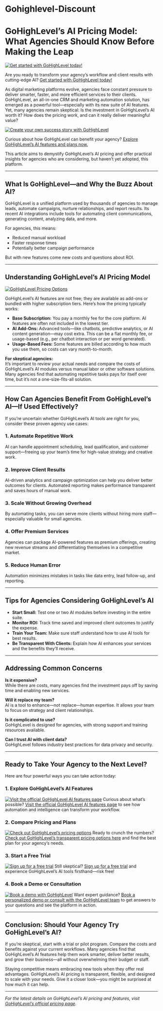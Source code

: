 # Gohighlevel-Discount
# GoHighLevel’s AI Pricing Model: What Agencies Should Know Before Making the Leap

[![Get started with GoHighLevel today!](image1)](https://majorank.com/recommended/gohighlevel)

Are you ready to transform your agency’s workflow and client results with cutting-edge AI? [Get started with GoHighLevel today!](https://majorank.com/recommended/gohighlevel)

As digital marketing platforms evolve, agencies face constant pressure to deliver smarter, faster, and more efficient services to their clients. GoHighLevel, an all-in-one CRM and marketing automation solution, has emerged as a powerful tool—especially with its new suite of AI features. Yet, many agencies remain skeptical: Is the investment in GoHighLevel’s AI worth it? How does the pricing work, and can it really deliver meaningful value?

[![Create your own success story with GoHighLevel](image2)](https://majorank.com/recommended/gohighlevel)

Curious about how GoHighLevel can benefit your agency? [Explore GoHighLevel’s AI features and plans now.](https://majorank.com/recommended/gohighlevel)

This article aims to demystify GoHighLevel’s AI pricing and offer practical insights for agencies who are considering, but haven’t yet adopted, this platform.

---

## What Is GoHighLevel—and Why the Buzz About AI?

GoHighLevel is a unified platform used by thousands of agencies to manage leads, automate campaigns, nurture relationships, and report results. Its recent AI integrations include tools for automating client communications, generating content, analyzing data, and more.

For agencies, this means:
- Reduced manual workload
- Faster response times
- Potentially better campaign performance

But with new features come new costs and questions about ROI.

---

## Understanding GoHighLevel’s AI Pricing Model

[![GoHighLevel Pricing Options](image3)](https://majorank.com/recommended/gohighlevel)

GoHighLevel’s AI features are not free; they are available as add-ons or bundled with higher subscription tiers. Here’s how the pricing typically works:

- **Base Subscription:** You pay a monthly fee for the core platform. AI features are often not included in the lowest tier.
- **AI Add-Ons:** Advanced tools—like chatbots, predictive analytics, or AI content generation—may cost extra. This can be a flat monthly fee, or usage-based (e.g., per chatbot interaction or per word generated).
- **Usage-Based Fees:** Some features are billed according to how much you use them, so costs can vary month-to-month.

**For skeptical agencies:**  
It’s important to review your actual needs and compare the costs of GoHighLevel’s AI modules versus manual labor or other software solutions. Many agencies find that automating repetitive tasks pays for itself over time, but it’s not a one-size-fits-all solution.

---

## How Can Agencies Benefit From GoHighLevel’s AI—If Used Effectively?

If you’re uncertain whether GoHighLevel’s AI tools are right for you, consider these proven agency use cases:

### 1. **Automate Repetitive Work**

AI can handle appointment scheduling, lead qualification, and customer support—freeing up your team’s time for high-value strategy and creative work.

### 2. **Improve Client Results**

AI-driven analytics and campaign optimization can help you deliver better outcomes for clients. Automated reporting makes performance transparent and saves hours of manual work.

### 3. **Scale Without Growing Overhead**

By automating tasks, you can serve more clients without hiring more staff—especially valuable for small agencies.

### 4. **Offer Premium Services**

Agencies can package AI-powered features as premium offerings, creating new revenue streams and differentiating themselves in a competitive market.

### 5. **Reduce Human Error**

Automation minimizes mistakes in tasks like data entry, lead follow-up, and reporting.

---

## Tips for Agencies Considering GoHighLevel’s AI

- **Start Small:** Test one or two AI modules before investing in the entire suite.
- **Monitor ROI:** Track time saved and improved client outcomes to justify the expense.
- **Train Your Team:** Make sure staff understand how to use AI tools for best results.
- **Be Transparent With Clients:** Explain how AI enhances your services and the benefits they’ll receive.

---

## Addressing Common Concerns

**Is it expensive?**  
While there are costs, many agencies find the investment pays off by saving time and enabling new services.

**Will it replace my team?**  
AI is a tool to enhance—not replace—human expertise. It allows your team to focus on strategy and client relationships.

**Is it complicated to use?**  
GoHighLevel is designed for agencies, with strong support and training resources available.

**Can I trust AI with client data?**  
GoHighLevel follows industry best practices for data privacy and security.

---

## Ready to Take Your Agency to the Next Level? 

Here are four powerful ways you can take action today:

### 1. **Explore GoHighLevel’s AI Features**
[![Visit the official GoHighLevel AI features page](image2)](https://majorank.com/recommended/gohighlevel)
Curious about what’s possible? [Visit the official GoHighLevel AI features page](https://majorank.com/recommended/gohighlevel) to see how automation and intelligence can transform your workflow.

### 2. **Compare Pricing and Plans**
[![Check out GoHighLevel’s pricing options](image3)](https://majorank.com/recommended/gohighlevel)
Ready to crunch the numbers? [Check out GoHighLevel’s transparent pricing options here](https://majorank.com/recommended/gohighlevel) and find the best plan for your agency’s needs.

### 3. **Start a Free Trial**
[![Sign up for a free trial](image1)](https://majorank.com/recommended/gohighlevel)
Still skeptical? [Sign up for a free trial](https://majorank.com/recommended/gohighlevel) and experience GoHighLevel’s AI tools firsthand—risk free!

### 4. **Book a Demo or Consultation**
[![Book a demo with GoHighLevel](image1)](https://majorank.com/recommended/gohighlevel)
Want expert guidance? [Book a personalized demo or consult with the GoHighLevel team](https://majorank.com/recommended/gohighlevel) to get answers to your questions and see the platform in action.

---

## Conclusion: Should Your Agency Try GoHighLevel’s AI?

If you’re skeptical, start with a trial or pilot program. Compare the costs and benefits against your current workflows. Many agencies find that GoHighLevel’s AI features help them work smarter, deliver better results, and grow their business—all without overwhelming their budget or staff.

Staying competitive means embracing new tools when they offer real advantages. GoHighLevel’s AI pricing is transparent, flexible, and designed to scale with your needs. Give it a closer look—you might be surprised at how much it can help.

---

*For the latest details on GoHighLevel’s AI pricing and features, visit [GoHighLevel’s official pricing page](https://majorank.com/recommended/gohighlevel).*
